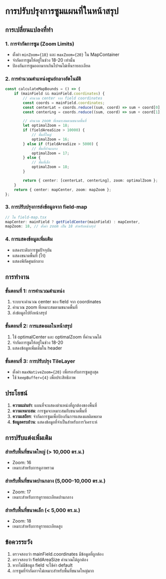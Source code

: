 # การปรับปรุงการซูมแผนที่ในหน้าสรุป

## การเปลี่ยนแปลงที่ทำ

### 1. การจำกัดการซูม (Zoom Limits)

- ตั้งค่า `minZoom={18}` และ `maxZoom={20}` ใน MapContainer
- จำกัดการซูมให้อยู่ในช่วง 18-20 เท่านั้น
- ป้องกันการซูมออกมากเกินไปจนไม่เห็นรายละเอียด

### 2. การคำนวณตำแหน่งศูนย์กลางอัตโนมัติ

```typescript
const calculateMapBounds = () => {
    if (mainField && mainField.coordinates) {
        // คำนวณ center จาก field coordinates
        const coords = mainField.coordinates;
        const centerLat = coords.reduce((sum, coord) => sum + coord[0], 0) / coords.length;
        const centerLng = coords.reduce((sum, coord) => sum + coord[1], 0) / coords.length;

        // คำนวณ zoom ที่เหมาะสมตามขนาดพื้นที่
        let optimalZoom = 18;
        if (fieldAreaSize > 10000) {
            // พื้นที่ใหญ่
            optimalZoom = 16;
        } else if (fieldAreaSize > 5000) {
            // พื้นที่ปานกลาง
            optimalZoom = 17;
        } else {
            // พื้นที่เล็ก
            optimalZoom = 18;
        }

        return { center: [centerLat, centerLng], zoom: optimalZoom };
    }
    return { center: mapCenter, zoom: mapZoom };
};
```

### 3. การปรับปรุงการส่งข้อมูลจาก field-map

```typescript
// ใน field-map.tsx
mapCenter: mainField ? getFieldCenter(mainField) : mapCenter,
mapZoom: 18, // ตั้งค่า zoom เป็น 18 สำหรับหน้าสรุป
```

### 4. การแสดงข้อมูลเพิ่มเติม

- แสดงระดับการซูมปัจจุบัน
- แสดงขนาดพื้นที่ (ไร่)
- แสดงพิกัดศูนย์กลาง

## การทำงาน

### ขั้นตอนที่ 1: การคำนวณตำแหน่ง

1. ระบบจะคำนวณ center ของ field จาก coordinates
2. คำนวณ zoom ที่เหมาะสมตามขนาดพื้นที่
3. ส่งข้อมูลไปยังหน้าสรุป

### ขั้นตอนที่ 2: การแสดงผลในหน้าสรุป

1. ใช้ optimalCenter และ optimalZoom ที่คำนวณได้
2. จำกัดการซูมให้อยู่ในช่วง 18-20
3. แสดงข้อมูลเพิ่มเติมใน header

### ขั้นตอนที่ 3: การปรับปรุง TileLayer

- ตั้งค่า `maxNativeZoom={20}` เพื่อรองรับการซูมสูงสุด
- ใช้ `keepBuffer={4}` เพื่อประสิทธิภาพ

## ประโยชน์

1. **ความแม่นยำ**: แผนที่จะแสดงตำแหน่งที่ถูกต้องของพื้นที่
2. **ความเหมาะสม**: การซูมจะเหมาะสมกับขนาดพื้นที่
3. **ความเสถียร**: จำกัดการซูมเพื่อป้องกันการแสดงผลผิดพลาด
4. **ข้อมูลครบถ้วน**: แสดงข้อมูลที่จำเป็นสำหรับการวิเคราะห์

## การปรับแต่งเพิ่มเติม

### สำหรับพื้นที่ขนาดใหญ่ (> 10,000 ตร.ม.)

- Zoom: 16
- เหมาะสำหรับการดูภาพรวม

### สำหรับพื้นที่ขนาดปานกลาง (5,000-10,000 ตร.ม.)

- Zoom: 17
- เหมาะสำหรับการดูรายละเอียดปานกลาง

### สำหรับพื้นที่ขนาดเล็ก (< 5,000 ตร.ม.)

- Zoom: 18
- เหมาะสำหรับการดูรายละเอียดสูง

## ข้อควรระวัง

1. ตรวจสอบว่า mainField.coordinates มีข้อมูลที่ถูกต้อง
2. ตรวจสอบว่า fieldAreaSize คำนวณได้ถูกต้อง
3. หากไม่มีข้อมูล field จะใช้ค่า default
4. การซูมที่จำกัดอาจไม่เหมาะสำหรับพื้นที่ขนาดใหญ่มาก
